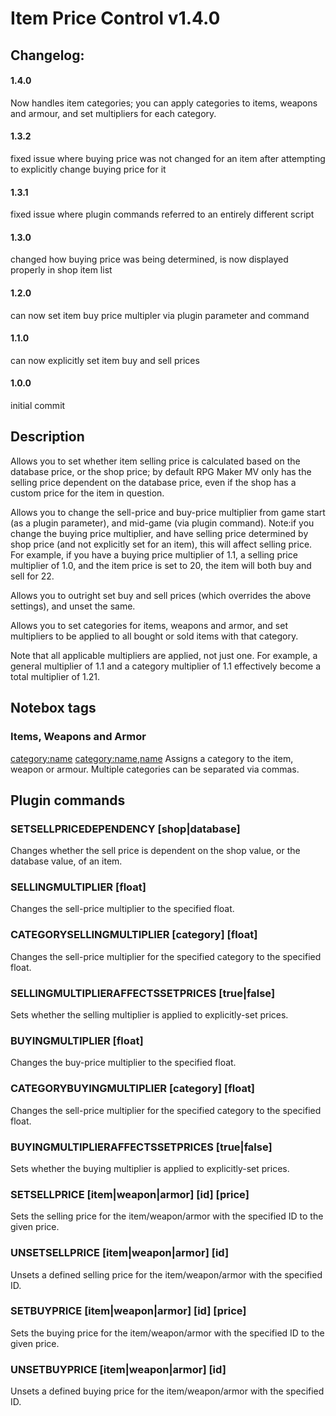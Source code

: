 # Item Price Control v1.4.0
 
## Changelog:
#### 1.4.0
Now handles item categories; you can apply categories to items, weapons and armour, and set multipliers for each category.
#### 1.3.2
fixed issue where buying price was not changed for an item after attempting to explicitly change buying price for it
#### 1.3.1
fixed issue where plugin commands referred to an entirely different script
#### 1.3.0
changed how buying price was being determined, is now displayed properly in shop item list
#### 1.2.0
can now set item buy price multipler via plugin parameter and command
#### 1.1.0
can now explicitly set item buy and sell prices
#### 1.0.0
initial commit

## Description
 
Allows you to set whether item selling price is calculated based on the 
database price, or the shop price; by default RPG Maker MV only has the 
selling price dependent on the database price, even if the shop has a 
custom price for the item in question.

Allows you to change the sell-price and buy-price multiplier 
from game start (as a plugin parameter), and mid-game (via plugin command).
Note:if you change the buying price multiplier, and have selling price 
determined by shop price (and not explicitly set for an item), this will 
affect selling price. For example, if you have a buying price multiplier
of 1.1, a selling price multiplier of 1.0, and the item price is set to
20, the item will both buy and sell for 22.

Allows you to outright set buy and sell prices (which overrides 
the above settings), and unset the same.

Allows you to set categories for items, weapons and armor, and set multipliers
to be applied to all bought or sold items with that category.

Note that all applicable multipliers are applied, not just one. For example, 
a general multiplier of 1.1 and a category multiplier of 1.1 effectively 
become a total multiplier of 1.21.

## Notebox tags
### Items, Weapons and Armor
<category:name>
<category:name,name>
Assigns a category to the item, weapon or armour. Multiple categories
can be separated via commas.

## Plugin commands
### SETSELLPRICEDEPENDENCY [shop|database]
Changes whether the sell price is dependent on the shop value, or the database value,
of an item.
### SELLINGMULTIPLIER [float]
Changes the sell-price multiplier to the specified float.
### CATEGORYSELLINGMULTIPLIER [category] [float]
Changes the sell-price multiplier for the specified category to the 
specified float. 
### SELLINGMULTIPLIERAFFECTSSETPRICES [true|false]
Sets whether the selling multiplier is applied to explicitly-set prices.
### BUYINGMULTIPLIER [float]
Changes the buy-price multiplier to the specified float. 
### CATEGORYBUYINGMULTIPLIER [category] [float]
Changes the sell-price multiplier for the specified category to the 
specified float. 
### BUYINGMULTIPLIERAFFECTSSETPRICES [true|false]
Sets whether the buying multiplier is applied to explicitly-set prices.
### SETSELLPRICE [item|weapon|armor] [id] [price]
Sets the selling price for the item/weapon/armor with the specified ID to the given price.
### UNSETSELLPRICE [item|weapon|armor] [id]
Unsets a defined selling price for the item/weapon/armor with the specified ID.
### SETBUYPRICE [item|weapon|armor] [id] [price]
Sets the buying price for the item/weapon/armor with the specified ID to the given price.
### UNSETBUYPRICE [item|weapon|armor] [id]
Unsets a defined buying price for the item/weapon/armor with the specified ID.